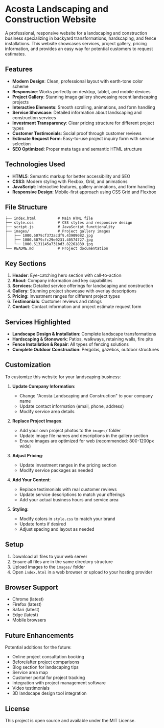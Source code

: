 # Acosta Landscaping and Construction Website

A professional, responsive website for a landscaping and construction business specializing in backyard transformations, hardscaping, and fence installations. This website showcases services, project gallery, pricing information, and provides an easy way for potential customers to request estimates.

## Features

- **Modern Design**: Clean, professional layout with earth-tone color scheme
- **Responsive**: Works perfectly on desktop, tablet, and mobile devices
- **Project Gallery**: Stunning image gallery showcasing recent landscaping projects
- **Interactive Elements**: Smooth scrolling, animations, and form handling
- **Service Showcase**: Detailed information about landscaping and construction services
- **Investment Transparency**: Clear pricing structure for different project types
- **Customer Testimonials**: Social proof through customer reviews
- **Estimate Request Form**: Easy-to-use project inquiry form with service selection
- **SEO Optimized**: Proper meta tags and semantic HTML structure

## Technologies Used

- **HTML5**: Semantic markup for better accessibility and SEO
- **CSS3**: Modern styling with Flexbox, Grid, and animations
- **JavaScript**: Interactive features, gallery animations, and form handling
- **Responsive Design**: Mobile-first approach using CSS Grid and Flexbox

## File Structure

```
├── index.html          # Main HTML file
├── style.css           # CSS styles and responsive design
├── script.js           # JavaScript functionality
├── images/             # Project gallery images
│   ├── 1000.6079cf372acdf9.43909082.jpg
│   ├── 1000.6079cfc29e0231.40574727.jpg
│   └── 1000.6131145a731bd3.82261839.jpg
└── README.md           # Project documentation
```

## Key Sections

1. **Header**: Eye-catching hero section with call-to-action
2. **About**: Company information and key capabilities
3. **Services**: Detailed service offerings for landscaping and construction
4. **Gallery**: Stunning project showcase with overlay descriptions
5. **Pricing**: Investment ranges for different project types
6. **Testimonials**: Customer reviews and ratings
7. **Contact**: Contact information and project estimate request form

## Services Highlighted

- **Landscape Design & Installation**: Complete landscape transformations
- **Hardscaping & Stonework**: Patios, walkways, retaining walls, fire pits
- **Fence Installation & Repair**: All types of fencing solutions
- **Complete Outdoor Construction**: Pergolas, gazebos, outdoor structures

## Customization

To customize this website for your landscaping business:

1. **Update Company Information**:
   - Change "Acosta Landscaping and Construction" to your company name
   - Update contact information (email, phone, address)
   - Modify service area details

2. **Replace Project Images**:
   - Add your own project photos to the `images/` folder
   - Update image file names and descriptions in the gallery section
   - Ensure images are optimized for web (recommended: 800-1200px wide)

3. **Adjust Pricing**:
   - Update investment ranges in the pricing section
   - Modify service packages as needed

4. **Add Your Content**:
   - Replace testimonials with real customer reviews
   - Update service descriptions to match your offerings
   - Add your actual business hours and service area

5. **Styling**:
   - Modify colors in `style.css` to match your brand
   - Update fonts if desired
   - Adjust spacing and layout as needed

## Setup

1. Download all files to your web server
2. Ensure all files are in the same directory structure
3. Upload images to the `images/` folder
4. Open `index.html` in a web browser or upload to your hosting provider

## Browser Support

- Chrome (latest)
- Firefox (latest)
- Safari (latest)
- Edge (latest)
- Mobile browsers

## Future Enhancements

Potential additions for the future:
- Online project consultation booking
- Before/after project comparisons
- Blog section for landscaping tips
- Service area map
- Customer portal for project tracking
- Integration with project management software
- Video testimonials
- 3D landscape design tool integration

## License

This project is open source and available under the MIT License.
